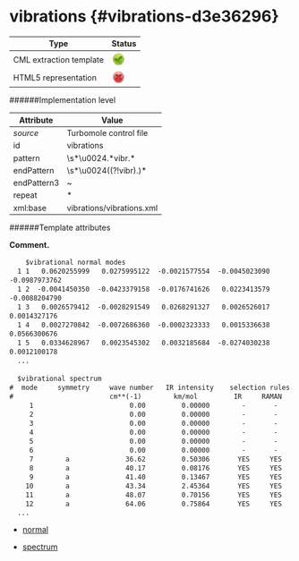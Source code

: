 # vibrations {#vibrations-d3e36296}


| Type                                                                                                                                                                                                  | Status                                                                                                                                                                                                |
|----|----|
| CML extraction template                                                                                                                                                                               | ![](/imgs/Total.png)                                                                                                                                                                                  |
| HTML5 representation                                                                                                                                                                                  | ![](/imgs/None.png)                                                                                                                                                                                   |

######Implementation level

| Attribute                                                                                                                                                                                             | Value                                                                                                                                                                                                 |
|----|----|
| *source*                                                                                                                                                                                              | Turbomole control file                                                                                                                                                                                |
| id                                                                                                                                                                                                    | vibrations                                                                                                                                                                                            |
| pattern                                                                                                                                                                                               | \\s\*\\u0024.\*vibr.\*                                                                                                                                                                                |
| endPattern                                                                                                                                                                                            | \\s\*\\u0024((?!vibr).)\*                                                                                                                                                                             |
| endPattern3                                                                                                                                                                                           | \~                                                                                                                                                                                                    |
| repeat                                                                                                                                                                                                | \*                                                                                                                                                                                                    |
| xml:base                                                                                                                                                                                              | vibrations/vibrations.xml                                                                                                                                                                             |

######Template attributes

**Comment.**

        $vibrational normal modes
      1 1   0.0620255999   0.0275995122  -0.0021577554  -0.0045023090  -0.0987973762
      1 2  -0.0041450350  -0.0423379158  -0.0176741626   0.0223413579  -0.0088204790
      1 3   0.0026579412  -0.0028291549   0.0268291327   0.0026526017   0.0014327176
      1 4   0.0027270842  -0.0072686360  -0.0002323333   0.0015336638   0.0566300676
      1 5   0.0334628967   0.0023545302   0.0032185684  -0.0274030238   0.0012100178
      ...
      
      $vibrational spectrum
    #  mode     symmetry     wave number   IR intensity    selection rules
    #                        cm**(-1)        km/mol         IR     RAMAN
         1                        0.00         0.00000        -       -
         2                        0.00         0.00000        -       -
         3                        0.00         0.00000        -       -
         4                        0.00         0.00000        -       -
         5                        0.00         0.00000        -       -
         6                        0.00         0.00000        -       -
         7        a              36.62         0.50306       YES     YES
         8        a              40.17         0.08176       YES     YES
         9        a              41.40         0.13467       YES     YES
        10        a              43.34         2.45364       YES     YES
        11        a              48.07         0.70156       YES     YES
        12        a              64.06         0.75864       YES     YES
      ...   
        

-   [normal](/out/md/cml/turbomole_log/normal-d3e36303.md)

<!-- -->

-   [spectrum](/out/md/cml/turbomole_log/spectrum-d3e36351.md)



